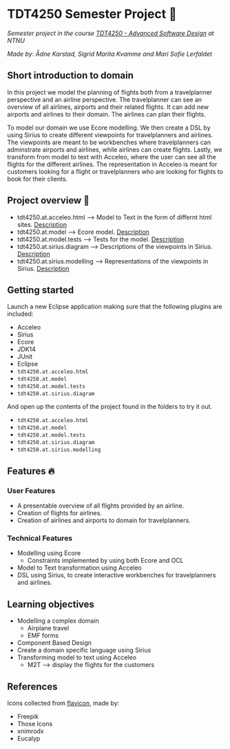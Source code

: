 # TDT4250 Semester Project 💾

_Semester project in the course [TDT4250 - Advanced Software Design](https://www.ntnu.edu/studies/courses/TDT4250#tab=omEmnet) at NTNU_

_Made by: Ådne Karstad, Sigrid Marita Kvamme and Mari Sofie Lerfaldet_

## Short introduction to domain

In this project we model the planning of flights both from a travelplanner perspective and an airline perspective. The travelplanner can see an overview of all airlines, airports and their related flights. It can add new airports and airlines to their domain. The airlines can plan their flights.

To model our domain we use Ecore modelling. We then create a DSL by using Sirius to create different viewpoints for travelplanners and airlines. The viewpoints are meant to be workbenches where travelplanners can adminstrate airports and airlines, while airlines can create flights. Lastly, we transform from model to text with Acceleo, where the user can see all the flights for the different airlines. The representation in Acceleo is meant for customers looking for a flight or travelplanners who are looking for flights to book for their clients.

## Project overview 📢

- tdt4250.at.acceleo.html --> Model to Text in the form of differnt html sites. [Description](./tdt4250.at.acceleo.html/README.md)
- tdt4250.at.model --> Ecore model. [Description](./tdt4250.at.model/README.md)
- tdt4250.at.model.tests --> Tests for the model. [Description](./tdt4250.at.model.tests/README.md)
- tdt4250.at.sirius.diagram --> Descriptions of the viewpoints in Sirius. [Description](./tdt4250.at.sirius.diagram/README.md)
- tdt4250.at.sirius.modelling --> Representations of the viewpoints in Sirius. [Description](./tdt4250.at.sirius.modelling/README.md)

## Getting started

Launch a new Eclipse application making sure that the following plugins are included:

- Acceleo
- Sirius
- Ecore
- JDK14
- JUnit
- Eclipse
- `tdt4250.at.acceleo.html`
- `tdt4250.at.model`
- `tdt4250.at.model.tests`
- `tdt4250.at.sirius.diagram`

And open up the contents of the project found in the folders to try it out.

- `tdt4250.at.acceleo.html`
- `tdt4250.at.model`
- `tdt4250.at.model.tests`
- `tdt4250.at.sirius.diagram`
- `tdt4250.at.sirius.modelling`

## Features 🔥

### User Features

- A presentable overview of all flights provided by an airline.
- Creation of flights for airlines.
- Creation of airlines and airports to domain for travelplanners.

### Technical Features

- Modelling using Ecore
  - Constraints implemented by using both Ecore and OCL
- Model to Text transformation using Acceleo
- DSL using Sirius, to create interactive workbenches for travelplanners and airlines.

## Learning objectives

- Modelling a complex domain
  - Airplane travel
  - EMF forms
- Component Based Design
- Create a domain specific language using Sirius
- Transforming model to text using Acceleo
  - M2T --> display the flights for the customers

## References

Icons collected from [flavicon](https://www.flaticon.com/), made by:

- Freepik
- Those Icons
- xnimrodx
- Eucalyp
